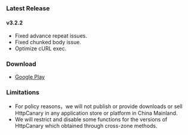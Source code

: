 ### Latest Release

#### v3.2.2
- Fixed advance repeat issues.
- Fixed chunked body issue.
- Optimize cURL exec.

### Download

- [Google Play](https://play.google.com/store/apps/details?id=com.guoshi.httpcanary)


### Limitations
- For policy reasons，we will not publish or provide downloads or sell HttpCanary in any application store or platform in China Mainland.
- We will restrict and disable some functions for the versions of HttpCanary which obtained through cross-zone methods.
